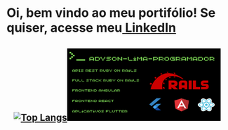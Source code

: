 # Oi, bem vindo ao meu portifólio! Se quiser, acesse meu<a href="https://www.linkedin.com/in/adyson-lima-programador/"><strong> LinkedIn</strong></a>
## <p align="center">[![Top Langs](https://github-readme-stats.vercel.app/api/top-langs/?username=Adyson-Lima-Programador&layout=compact)](https://github.com/Adyson-Lima-Programador/github-readme-stats)<img src="https://github.com/Adyson-Lima-Programador/Adyson-Lima-Programador/blob/main/Adyson-Lima-Programador.png" width="350" height="165"></p>
